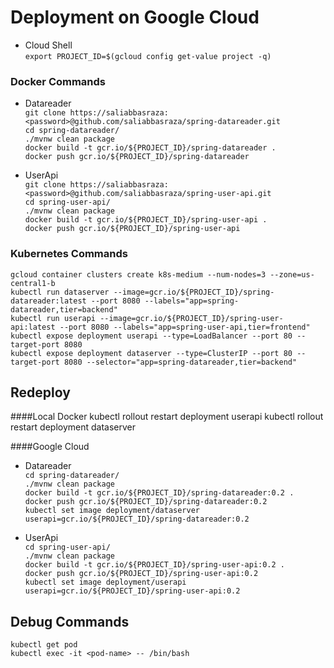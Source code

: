 # Deployment on Google Cloud

* Cloud Shell\
`export PROJECT_ID=$(gcloud config get-value project -q)`

### Docker Commands

* Datareader \
    `git clone https://saliabbasraza:<password>@github.com/saliabbasraza/spring-datareader.git`\
    `cd spring-datareader/`\
    `./mvnw clean package`\
    `docker build -t gcr.io/${PROJECT_ID}/spring-datareader .`\
    `docker push gcr.io/${PROJECT_ID}/spring-datareader`

* UserApi \
    `git clone https://saliabbasraza:<password>@github.com/saliabbasraza/spring-user-api.git`\
    `cd spring-user-api/`\
    `./mvnw clean package`\
    `docker build -t gcr.io/${PROJECT_ID}/spring-user-api .`\
    `docker push gcr.io/${PROJECT_ID}/spring-user-api`
    
### Kubernetes Commands

   `gcloud container clusters create k8s-medium --num-nodes=3 --zone=us-central1-b`\
   `kubectl run dataserver --image=gcr.io/${PROJECT_ID}/spring-datareader:latest --port 8080 --labels="app=spring-datareader,tier=backend"`\
   `kubectl run userapi --image=gcr.io/${PROJECT_ID}/spring-user-api:latest --port 8080 --labels="app=spring-user-api,tier=frontend"`\
   `kubectl expose deployment userapi --type=LoadBalancer --port 80 --target-port 8080`\
   `kubectl expose deployment dataserver --type=ClusterIP --port 80 --target-port 8080 --selector="app=spring-datareader,tier=backend"`

## Redeploy

####Local Docker
    kubectl rollout restart deployment userapi
    kubectl rollout restart deployment dataserver

####Google Cloud
* Datareader \
    `cd spring-datareader/`\
    `./mvnw clean package`\
    `docker build -t gcr.io/${PROJECT_ID}/spring-datareader:0.2 .`\
    `docker push gcr.io/${PROJECT_ID}/spring-datareader:0.2`\
    `kubectl set image deployment/dataserver userapi=gcr.io/${PROJECT_ID}/spring-datareader:0.2`

* UserApi \
    `cd spring-user-api/`\
    `./mvnw clean package`\
    `docker build -t gcr.io/${PROJECT_ID}/spring-user-api:0.2 .`\
    `docker push gcr.io/${PROJECT_ID}/spring-user-api:0.2`\
    `kubectl set image deployment/userapi userapi=gcr.io/${PROJECT_ID}/spring-user-api:0.2`
  
## Debug Commands
    kubectl get pod
    kubectl exec -it <pod-name> -- /bin/bash
